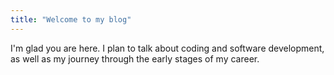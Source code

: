 ```yaml
---
title: "Welcome to my blog"
---
```


I'm glad you are here. I plan to talk about coding and software development, as well as my journey through the early stages of my career. 
